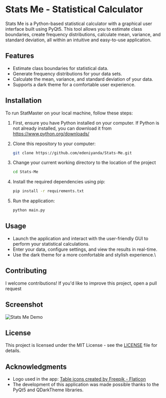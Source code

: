 # Stats Me - Statistical Calculator

Stats Me is a Python-based statistical calculator with a graphical user interface built using PyQt5. This tool allows you to estimate class boundaries, create frequency distributions, calculate mean, variance, and standard deviation, all within an intuitive and easy-to-use application.

## Features

- Estimate class boundaries for statistical data.
- Generate frequency distributions for your data sets.
- Calculate the mean, variance, and standard deviation of your data.
- Supports a dark theme for a comfortable user experience.

## Installation

To run StatMaster on your local machine, follow these steps:

1. First, ensure you have Python installed on your computer. If Python is not already installed, you can download it from https://www.python.org/downloads/

2. Clone this repository to your computer:

   ```bash
   git clone https://github.com/edeniyanda/Stats-Me.git

3. Change your current working directory to the location of the project

    ```bash
    cd Stats-Me

4. Install the required dependencies using pip:

    ```bash
    pip install -r requirements.txt

5.  Run the application:

    ```bash
    python main.py


## Usage

-   Launch the application and interact with the user-friendly GUI to perform your statistical calculations.
-   Enter your data, configure settings, and view the results in real-time.
-   Use the dark theme for a more comfortable and stylish experience.\

## Contributing
I welcome contributions! If you'd like to improve this project, open a pull request

## Screenshot
![Stats Me Demo](images/DEMO.PNG)

## License
This project is licensed under the MIT License - see the [LICENSE](LICENSE.txt) file for details.

## Acknowledgments
-    Logo used in the app: [Table icons created by Freepik - Flaticon](https://www.flaticon.com/free-icons/table)
-   The development of this application was made possible thanks to the PyQt5 and QDarkTheme libraries.